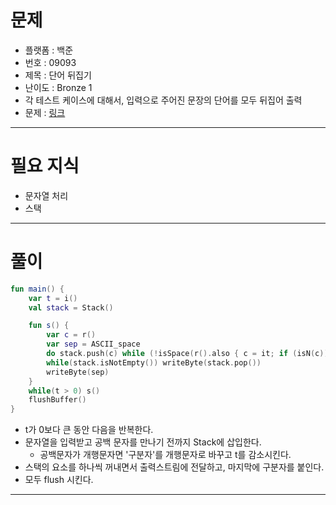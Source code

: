 # 문제
- 플랫폼 : 백준
- 번호 : 09093
- 제목 : 단어 뒤집기
- 난이도 : Bronze 1
- 각 테스트 케이스에 대해서, 입력으로 주어진 문장의 단어를 모두 뒤집어 출력
- 문제 : <a href="https://www.acmicpc.net/problem/9093" target="_blank">링크</a>

---

# 필요 지식
- 문자열 처리
- 스택

---

# 풀이
```kotlin
fun main() {
    var t = i()
    val stack = Stack()

    fun s() {
        var c = r()
        var sep = ASCII_space
        do stack.push(c) while (!isSpace(r().also { c = it; if (isN(c)) {t--; sep = c} }))
        while(stack.isNotEmpty()) writeByte(stack.pop())
        writeByte(sep)
    }
    while(t > 0) s()
    flushBuffer()
}
```
- t가 0보다 큰 동안 다음을 반복한다.
- 문자열을 입력받고 공백 문자를 만나기 전까지 Stack에 삽입한다.
  - 공백문자가 개행문자면 '구분자'를 개행문자로 바꾸고 t를 감소시킨다.
- 스택의 요소를 하나씩 꺼내면서 출력스트림에 전달하고, 마지막에 구분자를 붙인다.
- 모두 flush 시킨다.

---
